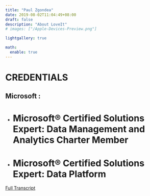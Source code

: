 ```yaml
---
title: "Paul Zgondea"
date: 2019-08-02T11:04:49+08:00
draft: false
description: "About LoveIt"
# images: ["/Apple-Devices-Preview.png"]

lightgallery: true

math:
  enable: true
---
```


# **CREDENTIALS** #
## Microsoft : ##  
- # Microsoft® Certified Solutions Expert: Data Management and Analytics Charter Member #
- # Microsoft® Certified Solutions Expert: Data Platform #

[Full Transcript](https://learn.microsoft.com/en-us/users/paulzgondea-3565/transcript/71p4yflepl3k92x?wt.mc_id=pvue_msft_webpage_wwl&tab=credentials-tab)
